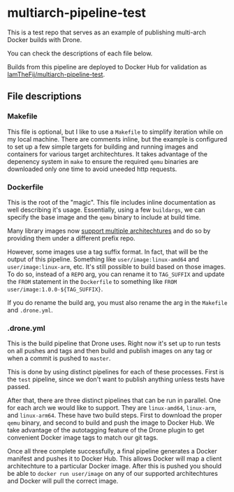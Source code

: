# multiarch-pipeline-test

This is a test repo that serves as an example of publishing multi-arch Docker builds with Drone.

You can check the descriptions of each file below.

Builds from this pipeline are deployed to Docker Hub for validation as [IamTheFij/multiarch-pipeline-test](https://hub.docker.com/r/iamthefij/multiarch-pipeline-test).

## File descriptions

### Makefile

This file is optional, but I like to use a `Makefile` to simplify iteration while on my local machine. There are comments inline, but the example is configured to set up a few simple targets for building and running images and containers for various target architechtures. It takes advantage of the depenency system in `make` to ensure the required `qemu` binaries are downloaded only one time to avoid uneeded http requests.

### Dockerfile

This is the root of the "magic". This file includes inline documentation as well describing it's usage. Essentially, using a few `buildargs`, we can specify the base image and the `qemu` binary to include at build time.

Many library images now [support multiple architechtures](https://github.com/docker-library/official-images#architectures-other-than-amd64) and do so by providing them under a different prefix repo.

However, some images use a tag suffix format. In fact, that will be the output of this pipeline. Something like `user/image:linux-amd64` and `user/image:linux-arm`, etc. It's still possible to build based on those images. To do so, instead of a `REPO` arg, you can rename it to `TAG_SUFFIX` and update the `FROM` statement in the `Dockerfile` to something like `FROM user/image:1.0.0-${TAG_SUFFIX}`.

If you do rename the build arg, you must also rename the arg in the `Makefile` and `.drone.yml`.

### .drone.yml

This is the build pipeline that Drone uses. Right now it's set up to run tests on all pushes and tags and then build and publish images on any tag or when a commit is pushed to `master`.

This is done by using distinct pipelines for each of these processes. First is the `test` pipeline, since we don't want to publish anything unless tests have passed.

After that, there are three distinct pipelines that can be run in parallel. One for each arch we would like to support. They are `linux-amd64`, `linux-arm`, and `linux-arm64`. These have two build steps. First to download the proper `qemu` binary, and second to build and push the image to Docker Hub. We take advantage of the autotagging feature of the Drone plugin to get convenient Docker image tags to match our git tags.

Once all three complete successfully, a final pipeline generates a Docker manifest and pushes it to Docker Hub. This allows Docker will map a client architechture to a particular Docker image. After this is pushed you should be able to `docker run user/image` on any of our supported architechtures and Docker will pull the correct image.
